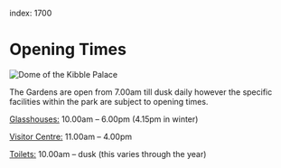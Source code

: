 index: 1700

# Opening Times

![Dome of the Kibble Palace](image:kibble-roof.jpg)

The Gardens are open from 7.00am till dusk daily however the specific
facilities within the park are subject to opening times.
 
[Glasshouses:](map:map1#1) 10.00am – 6.00pm (4.15pm in winter)
 
[Visitor Centre:](map:map1#1) 11.00am – 4.00pm

[Toilets:](map:map1#50) 10.00am – dusk (this varies through the year)
